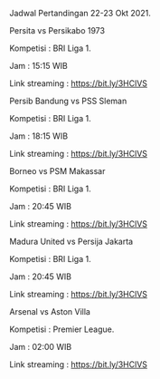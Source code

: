 Jadwal Pertandingan 22-23 Okt 2021.

Persita vs Persikabo 1973

Kompetisi : BRI Liga 1. 

Jam : 15:15 WIB

Link streaming : https://bit.ly/3HClVS

Persib Bandung vs PSS Sleman

Kompetisi : BRI Liga 1. 

Jam : 18:15 WIB

Link streaming : https://bit.ly/3HClVS 

Borneo vs PSM Makassar

Kompetisi : BRI Liga 1.

Jam : 20:45 WIB

Link streaming : https://bit.ly/3HClVS

Madura United vs Persija Jakarta

Kompetisi : BRI Liga 1.

Jam : 20:45 WIB

Link streaming : https://bit.ly/3HClVS

Arsenal vs Aston Villa

Kompetisi : Premier League. 

Jam : 02:00 WIB

Link streaming : https://bit.ly/3HClVS
